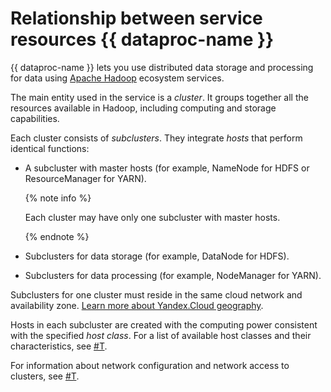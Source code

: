 # Relationship between service resources {{ dataproc-name }}

{{ dataproc-name }} lets you use distributed data storage and processing for data using [Apache Hadoop](http://hadoop.apache.org) ecosystem services.

The main entity used in the service is a _cluster_. It groups together all the resources available in Hadoop, including computing and storage capabilities.

Each cluster consists of _subclusters_. They integrate _hosts_ that perform identical functions:

* A subcluster with master hosts (for example, NameNode for HDFS or ResourceManager for YARN).

  {% note info %}

  Each cluster may have only one subcluster with master hosts.

  {% endnote %}

* Subclusters for data storage (for example, DataNode for HDFS).

* Subclusters for data processing (for example, NodeManager for YARN).

Subclusters for one cluster must reside in the same cloud network and availability zone. [Learn more about Yandex.Cloud geography](../../overview/concepts/geo-scope.md).

Hosts in each subcluster are created with the computing power consistent with the specified _host class_. For a list of available host classes and their characteristics, see [#T](instance-types.md).

For information about network configuration and network access to clusters, see [#T](network.md).

